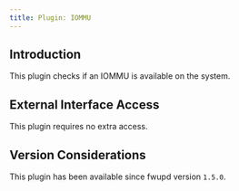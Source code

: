 ```yaml
---
title: Plugin: IOMMU
---
```


## Introduction

This plugin checks if an IOMMU is available on the system.

## External Interface Access

This plugin requires no extra access.

## Version Considerations

This plugin has been available since fwupd version `1.5.0`.
